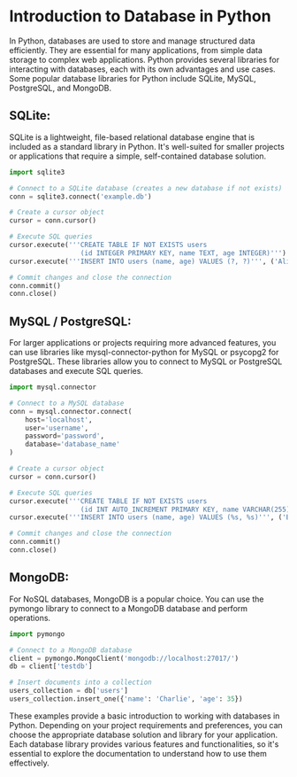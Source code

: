 # Introduction to Database in Python

In Python, databases are used to store and manage structured data efficiently. They are essential for many applications, from simple data storage to complex web applications. Python provides several libraries for interacting with databases, each with its own advantages and use cases. Some popular database libraries for Python include SQLite, MySQL, PostgreSQL, and MongoDB.

## SQLite:
SQLite is a lightweight, file-based relational database engine that is included as a standard library in Python. It's well-suited for smaller projects or applications that require a simple, self-contained database solution.

```python
import sqlite3

# Connect to a SQLite database (creates a new database if not exists)
conn = sqlite3.connect('example.db')

# Create a cursor object
cursor = conn.cursor()

# Execute SQL queries
cursor.execute('''CREATE TABLE IF NOT EXISTS users 
                  (id INTEGER PRIMARY KEY, name TEXT, age INTEGER)''')
cursor.execute('''INSERT INTO users (name, age) VALUES (?, ?)''', ('Alice', 30))

# Commit changes and close the connection
conn.commit()
conn.close()
```

## MySQL / PostgreSQL:
For larger applications or projects requiring more advanced features, you can use libraries like mysql-connector-python for MySQL or psycopg2 for PostgreSQL. These libraries allow you to connect to MySQL or PostgreSQL databases and execute SQL queries.

```python
import mysql.connector

# Connect to a MySQL database
conn = mysql.connector.connect(
    host='localhost',
    user='username',
    password='password',
    database='database_name'
)

# Create a cursor object
cursor = conn.cursor()

# Execute SQL queries
cursor.execute('''CREATE TABLE IF NOT EXISTS users 
                  (id INT AUTO_INCREMENT PRIMARY KEY, name VARCHAR(255), age INT)''')
cursor.execute('''INSERT INTO users (name, age) VALUES (%s, %s)''', ('Bob', 25))

# Commit changes and close the connection
conn.commit()
conn.close()
```

## MongoDB:
For NoSQL databases, MongoDB is a popular choice. You can use the pymongo library to connect to a MongoDB database and perform operations.

```python
import pymongo

# Connect to a MongoDB database
client = pymongo.MongoClient('mongodb://localhost:27017/')
db = client['testdb']

# Insert documents into a collection
users_collection = db['users']
users_collection.insert_one({'name': 'Charlie', 'age': 35})
```

These examples provide a basic introduction to working with databases in Python. Depending on your project requirements and preferences, you can choose the appropriate database solution and library for your application. Each database library provides various features and functionalities, so it's essential to explore the documentation to understand how to use them effectively.